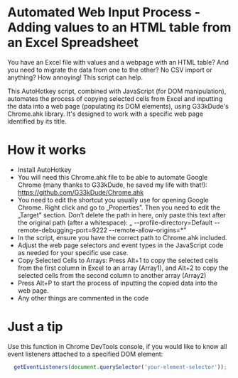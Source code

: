 # Automated Web Input Process - Adding values to an HTML table from an Excel Spreadsheet
You have an Excel file with values and a webpage with an HTML table? And you need to migrate the data from one to the other? No CSV import or anything? How annoying! This script can help.

This AutoHotkey script, combined with JavaScript (for DOM manipulation), automates the process of copying selected cells from Excel and inputting the data into a web page (populating its DOM elements), using G33kDude's Chrome.ahk library. It's designed to work with a specific web page identified by its title.

# How it works
* Install AutoHotkey
* You will need this Chrome.ahk file to be able to automate Google Chrome (many thanks to G33kDude, he saved my life with that!): https://github.com/G33kDude/Chrome.ahk
* You need to edit the shortcut you usually use for opening Google Chrome. Right click and go to „Properties”. Then you need to edit the „Target" section. Don’t delete the path in here, only paste this text after the original path (after a whitespace): „ --profile-directory=Default --remote-debugging-port=9222 --remote-allow-origins=*”
* In the script, ensure you have the correct path to Chrome.ahk included.
* Adjust the web page selectors and event types in the JavaScript code as needed for your specific use case.
* Copy Selected Cells to Arrays: Press Alt+1 to copy the selected cells from the first column in Excel to an array (Array1), and Alt+2 to copy the selected cells from the second column to another array (Array2)
* Press Alt+P to start the process of inputting the copied data into the web page.
* Any other things are commented in the code

# Just a tip
Use this function in Chrome DevTools console, if you would like to know all event listeners attached to a specified DOM element:
```javascript  
  getEventListeners(document.querySelector('your-element-selector'));



